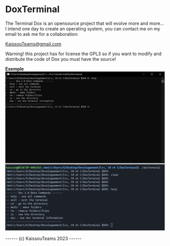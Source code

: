 # DoxTerminal
The Terminal Dox is an opensource project that will evolve more and more... I intend one day to create an operating system, you can contact me on my email
to ask me for a collaboration:

KaissouTeams@gmail.com

Warning! this project has for license the GPL3 so if you want to modify and distribute the code of Dox you must have the source!


<b>Exemple</b>
![Screen1](ScreenShot/Screen1.PNG)
![Screen2](ScreenShot/Screen2.png)

------ (c) KaissouTeams 2023 ------
